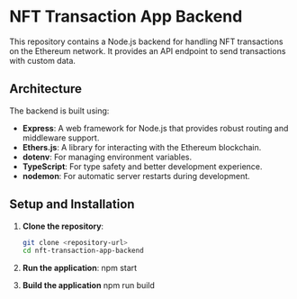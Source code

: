 # NFT Transaction App Backend

This repository contains a Node.js backend for handling NFT transactions on the Ethereum network. It provides an API endpoint to send transactions with custom data.

## Architecture

The backend is built using:

- **Express**: A web framework for Node.js that provides robust routing and middleware support.
- **Ethers.js**: A library for interacting with the Ethereum blockchain.
- **dotenv**: For managing environment variables.
- **TypeScript**: For type safety and better development experience.
- **nodemon**: For automatic server restarts during development.

## Setup and Installation

1. **Clone the repository**:

   ```bash
   git clone <repository-url>
   cd nft-transaction-app-backend

   ```

2. **Run the application**:
   npm start

3. **Build the application**
   npm run build
